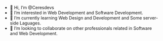 - 👋 Hi, I’m @Ceresdevs
- 👀 I’m interested in Web Development and Software Development.
- 🌱 I’m currently learning Web Design and Development and Some server-side Laguages.
- 💞️ I’m looking to collaborate on other professionals related in Software and Web Development.

<!---
Ceresdevs/Ceresdevs is a ✨ special ✨ repository because its `README.md` (this file) appears on your GitHub profile.
You can click the Preview link to take a look at your changes.
--->
